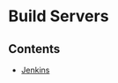 # Build Servers

## Contents

- [Jenkins](/Handbook/Production/Deployment%20Management/Build%20Servers/Jenkins)
